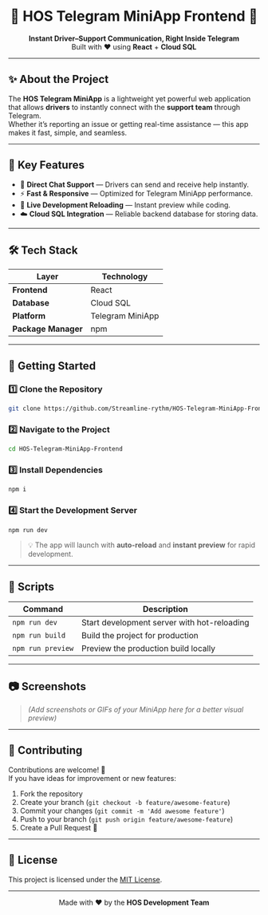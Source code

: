 <h1 align="center">🚚 HOS Telegram MiniApp Frontend 💬</h1>

<p align="center">
  <b>Instant Driver–Support Communication, Right Inside Telegram</b>  
  <br>
  Built with ❤️ using <strong>React</strong> + <strong>Cloud SQL</strong>
</p>

---

## ✨ About the Project
The **HOS Telegram MiniApp** is a lightweight yet powerful web application that allows **drivers** to instantly connect with the **support team** through Telegram.  
Whether it’s reporting an issue or getting real-time assistance — this app makes it fast, simple, and seamless.

---

## 🎯 Key Features
- 📩 **Direct Chat Support** — Drivers can send and receive help instantly.
- ⚡ **Fast & Responsive** — Optimized for Telegram MiniApp performance.
- 🔄 **Live Development Reloading** — Instant preview while coding.
- ☁️ **Cloud SQL Integration** — Reliable backend database for storing data.

---

## 🛠 Tech Stack
| Layer         | Technology |
|--------------|------------|
| **Frontend** | React |
| **Database** | Cloud SQL |
| **Platform** | Telegram MiniApp |
| **Package Manager** | npm |

---

## 🚀 Getting Started

### 1️⃣ Clone the Repository
```sh
git clone https://github.com/Streamline-rythm/HOS-Telegram-MiniApp-Frontend.git
```

### 2️⃣ Navigate to the Project
```sh
cd HOS-Telegram-MiniApp-Frontend
```

### 3️⃣ Install Dependencies
```sh
npm i
```

### 4️⃣ Start the Development Server
```sh
npm run dev
```
> 💡 The app will launch with **auto-reload** and **instant preview** for rapid development.

---

## 📜 Scripts
| Command | Description |
|---------|-------------|
| `npm run dev` | Start development server with hot-reloading |
| `npm run build` | Build the project for production |
| `npm run preview` | Preview the production build locally |

---

## 📷 Screenshots
> *(Add screenshots or GIFs of your MiniApp here for a better visual preview)*  

---

## 🤝 Contributing
Contributions are welcome! 🎉  
If you have ideas for improvement or new features:
1. Fork the repository
2. Create your branch (`git checkout -b feature/awesome-feature`)
3. Commit your changes (`git commit -m 'Add awesome feature'`)
4. Push to your branch (`git push origin feature/awesome-feature`)
5. Create a Pull Request 🚀

---

## 📄 License
This project is licensed under the [MIT License](LICENSE).

---

<p align="center">Made with ❤️ by the <strong>HOS Development Team</strong></p>
